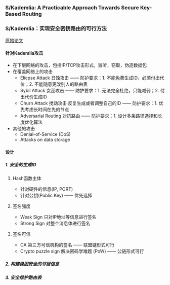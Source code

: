 ### S/Kademlia: A Practicable Approach Towards Secure Key-Based Routing
### S/Kademlia：实现安全密钥路由的可行方法
[原始论文](https://ieeexplore.ieee.org/document/4447808/)

#### 针对Kademlia攻击
- 在下层网络的攻击，包括IP/TCP攻击形式，监听，窃取，伪造数据包
- 在覆盖网络上的攻击
  - Elicpse Attack 日蚀攻击 —— 防护要求：1. 不能免费生成ID，必须付出代价；2. 不能随意更改别人的路由表
  - Sybil Attack 女巫攻击 —— 防护要求：1. 无法完全杜绝，只能减弱；2. 付出代价生成ID
  - Churn Attack 搅动攻击 反复生成或者调整自己的ID —— 防护要求：1. 优先考虑长时间在先的节点
  - Adversarial Routing 对抗路由 —— 防护要求：1. 设计多条路径选择和长度优化算法
- 其他的攻击
  - Denial-of-Service (DoS)
  - Attacks on data storage
  
#### 设计
##### 1. 安全的生成ID
1. Hash函数主体
   - 针对硬件的信息(IP, PORT)
   - 针对公钥(Public Key) —— 优先选择
2. 签名强度
   - Weak Sign 只对IP地址等信息进行签名
   - Strong Sign 对整个消息体进行签名

3. 签名可信
   - CA 第三方可信机构的签名 —— 联盟链形式可行
   - Crypto puzzle sign 解决密码学难题 (PoW) —— 公链形式可行
   
##### 2. 构建稳固安全的邻居信息

##### 3. 安全维护路由表
